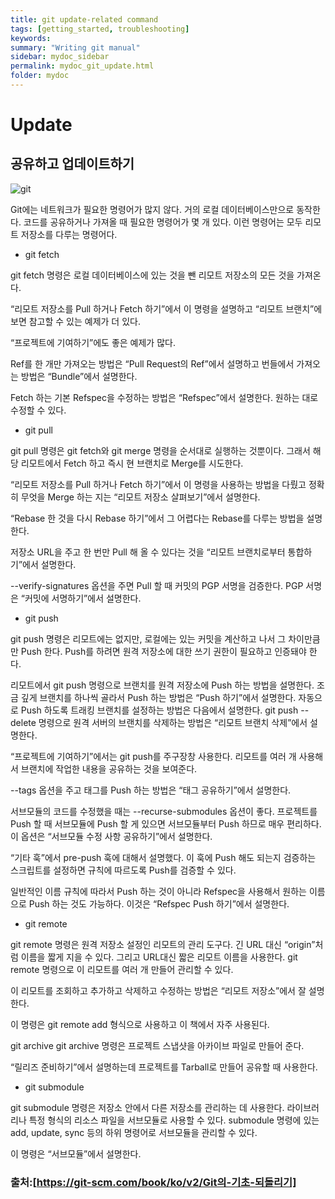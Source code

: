 ```yaml
---
title: git update-related command
tags: [getting_started, troubleshooting]
keywords:
summary: "Writing git manual"
sidebar: mydoc_sidebar
permalink: mydoc_git_update.html
folder: mydoc
---
```


# Update

## 공유하고 업데이트하기

![git](./images/update.jpg)

Git에는 네트워크가 필요한 명령어가 많지 않다. 거의 로컬 데이터베이스만으로 동작한다. 코드를 공유하거나 가져올 때 필요한 명령어가 몇 개 있다. 이런 명령어는 모두 리모트 저장소를 다루는 명령어다.


* git fetch


git fetch 명령은 로컬 데이터베이스에 있는 것을 뺀 리모트 저장소의 모든 것을 가져온다.

“리모트 저장소를 Pull 하거나 Fetch 하기”에서 이 명령을 설명하고 “리모트 브랜치”에 보면 참고할 수 있는 예제가 더 있다.

“프로젝트에 기여하기”에도 좋은 예제가 많다.

Ref를 한 개만 가져오는 방법은 “Pull Request의 Ref”에서 설명하고 번들에서 가져오는 방법은 “Bundle”에서 설명한다.

Fetch 하는 기본 Refspec을 수정하는 방법은 “Refspec”에서 설명한다. 원하는 대로 수정할 수 있다.



* git pull


git pull 명령은 git fetch와 git merge 명령을 순서대로 실행하는 것뿐이다. 그래서 해당 리모트에서 Fetch 하고 즉시 현 브랜치로 Merge를 시도한다.

“리모트 저장소를 Pull 하거나 Fetch 하기”에서 이 명령을 사용하는 방법을 다뤘고 정확히 무엇을 Merge 하는 지는 “리모트 저장소 살펴보기”에서 설명한다.

“Rebase 한 것을 다시 Rebase 하기”에서 그 어렵다는 Rebase를 다루는 방법을 설명한다.

저장소 URL을 주고 한 번만 Pull 해 올 수 있다는 것을 “리모트 브랜치로부터 통합하기”에서 설명한다.

--verify-signatures 옵션을 주면 Pull 할 때 커밋의 PGP 서명을 검증한다. PGP 서명은 “커밋에 서명하기”에서 설명한다.


* git push


git push 명령은 리모트에는 없지만, 로컬에는 있는 커밋을 계산하고 나서 그 차이만큼만 Push 한다. Push를 하려면 원격 저장소에 대한 쓰기 권한이 필요하고 인증돼야 한다.

리모트에서 git push 명령으로 브랜치를 원격 저장소에 Push 하는 방법을 설명한다. 조금 깊게 브랜치를 하나씩 골라서 Push 하는 방법은 “Push 하기”에서 설명한다. 자동으로 Push 하도록 트래킹 브랜치를 설정하는 방법은 다음에서 설명한다. git push --delete 명령으로 원격 서버의 브랜치를 삭제하는 방법은 “리모트 브랜치 삭제”에서 설명한다.

“프로젝트에 기여하기”에서는 git push를 주구장창 사용한다. 리모트를 여러 개 사용해서 브랜치에 작업한 내용을 공유하는 것을 보여준다.

--tags 옵션을 주고 태그를 Push 하는 방법은 “태그 공유하기”에서 설명한다.

서브모듈의 코드를 수정했을 때는 --recurse-submodules 옵션이 좋다. 프로젝트를 Push 할 때 서브모듈에 Push 할 게 있으면 서브모듈부터 Push 하므로 매우 편리하다. 이 옵션은 “서브모듈 수정 사항 공유하기”에서 설명한다.

“기타 훅”에서 pre-push 훅에 대해서 설명했다. 이 훅에 Push 해도 되는지 검증하는 스크립트를 설정하면 규칙에 따르도록 Push를 검증할 수 있다.

일반적인 이름 규칙에 따라서 Push 하는 것이 아니라 Refspec을 사용해서 원하는 이름으로 Push 하는 것도 가능하다. 이것은 “Refspec Push 하기”에서 설명한다.



* git remote


git remote 명령은 원격 저장소 설정인 리모트의 관리 도구다. 긴 URL 대신 “origin”처럼 이름을 짧게 지을 수 있다. 그리고 URL대신 짧은 리모트 이름을 사용한다. git remote 명령으로 이 리모트를 여러 개 만들어 관리할 수 있다.

이 리모트를 조회하고 추가하고 삭제하고 수정하는 방법은 “리모트 저장소”에서 잘 설명한다.

이 명령은 git remote add <name> <url> 형식으로 사용하고 이 책에서 자주 사용된다.

git archive
git archive 명령은 프로젝트 스냅샷을 아카이브 파일로 만들어 준다.

“릴리즈 준비하기”에서 설명하는데 프로젝트를 Tarball로 만들어 공유할 때 사용한다.


* git submodule


git submodule 명령은 저장소 안에서 다른 저장소를 관리하는 데 사용한다. 라이브러리나 특정 형식의 리소스 파일을 서브모듈로 사용할 수 있다. submodule 명령에 있는 add, update, sync 등의 하위 명령어로 서브모듈을 관리할 수 있다.

이 명령은 “서브모듈”에서 설명한다.


### 출처:[https://git-scm.com/book/ko/v2/Git의-기초-되돌리기]
